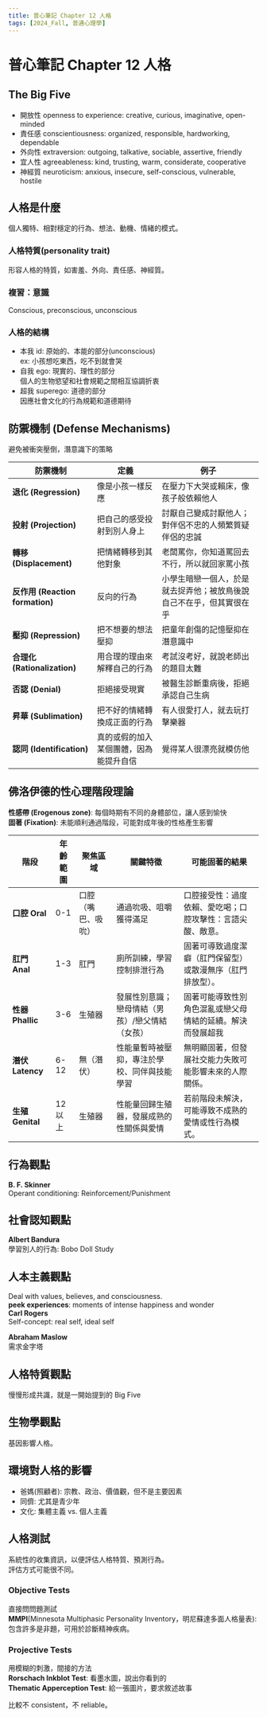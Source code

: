 ```yaml
---
title: 普心筆記 Chapter 12 人格
tags: [2024_Fall, 普通心理學]
---
```

<!-- HackMD ID: qkXZ2BevQmm57pQWBt6EDw -->  

普心筆記 Chapter 12 人格  
===  

## The Big Five  

* 開放性 openness to experience: creative, curious, imaginative, open-minded  
* 責任感 conscientiousness: organized, responsible, hardworking, dependable  
* 外向性 extraversion: outgoing, talkative, sociable, assertive, friendly  
* 宜人性 agreeableness: kind, trusting, warm, considerate, cooperative  
* 神經質 neuroticism: anxious, insecure, self-conscious, vulnerable, hostile  

## 人格是什麼  

個人獨特、相對穩定的行為、想法、動機、情緒的模式。  

### 人格特質(personality trait)  

形容人格的特質，如害羞、外向、責任感、神經質。  

### 複習：意識  

Conscious, preconscious, unconscious  

### 人格的結構  

* 本我 id: 原始的、本能的部分(unconscious)  
ex: 小孩想吃東西，吃不到就會哭  
* 自我 ego: 現實的、理性的部分  
個人的生物慾望和社會規範之間相互協調折衷  
* 超我 superego: 道德的部分  
因應社會文化的行為規範和道德期待  

## 防禦機制 (Defense Mechanisms)  

避免被衝突壓倒，潛意識下的策略  

| 防禦機制                        | 定義                                   | 例子                                                                 |  
| ------------------------------- | -------------------------------------- | -------------------------------------------------------------------- |  
| **退化 (Regression)**           | 像是小孩一樣反應                       | 在壓力下大哭或賴床，像孩子般依賴他人                                 |  
| **投射 (Projection)**           | 把自己的感受投射到別人身上             | 討厭自己變成討厭他人；對伴侶不忠的人頻繁質疑伴侶的忠誠               |  
| **轉移 (Displacement)**         | 把情緒轉移到其他對象                   | 老闆罵你，你知道罵回去不行，所以就回家罵小孩                         |  
| **反作用 (Reaction formation)** | 反向的行為                             | 小學生暗戀一個人，於是就去捉弄他；被放鳥後說自己不在乎，但其實很在乎 |  
| **壓抑 (Repression)**           | 把不想要的想法壓抑                     | 把童年創傷的記憶壓抑在潛意識中                                       |  
| **合理化 (Rationalization)**    | 用合理的理由來解釋自己的行為           | 考試沒考好，就說老師出的題目太難                                     |  
| **否認 (Denial)**               | 拒絕接受現實                           | 被醫生診斷重病後，拒絕承認自己生病                                   |  
| **昇華 (Sublimation)**          | 把不好的情緒轉換成正面的行為           | 有人很愛打人，就去玩打擊樂器                                         |  
| **認同 (Identification)**       | 真的或假的加入某個團體，因為能提升自信 | 覺得某人很漂亮就模仿他                                               |  
## 佛洛伊德的性心理階段理論  

**性感帶 (Erogenous zone)**: 每個時期有不同的身體部位，讓人感到愉快  
**固著 (Fixation)**: 未能順利通過階段，可能對成年後的性格產生影響  

| 階段             | 年齡範圍 | 聚焦區域           | 關鍵特徵                                        | 可能固著的結果                                             |  
| ---------------- | -------- | ------------------ | ----------------------------------------------- | ---------------------------------------------------------- |  
| **口腔 Oral**    | 0-1      | 口腔（嘴巴、吸吮） | 通過吮吸、咀嚼獲得滿足                          | 口腔接受性：過度依賴、愛吃喝；口腔攻擊性：言語尖酸、敵意。 |  
| **肛門 Anal**    | 1-3      | 肛門               | 廁所訓練，學習控制排泄行為                      | 固著可導致過度潔癖（肛門保留型）或散漫無序（肛門排放型）。 |  
| **性器 Phallic** | 3-6      | 生殖器             | 發展性別意識；戀母情結（男孩）/戀父情結（女孩） | 固著可能導致性別角色混亂或戀父母情結的延續。解決而發展超我 |  
| **潛伏 Latency** | 6-12     | 無（潛伏）         | 性能量暫時被壓抑，專注於學校、同伴與技能學習    | 無明顯固著，但發展社交能力失敗可能影響未來的人際關係。     |  
| **生殖 Genital** | 12以上   | 生殖器             | 性能量回歸生殖器，發展成熟的性關係與愛情        | 若前階段未解決，可能導致不成熟的愛情或性行為模式。         |  

## 行為觀點  

**B. F. Skinner**  
Operant conditioning: Reinforcement/Punishment  

## 社會認知觀點  

**Albert Bandura**  
學習別人的行為: Bobo Doll Study  

## 人本主義觀點  

Deal with values, believes, and consciousness.  
**peek experiences**: moments of intense happiness and wonder  
**Carl Rogers**  
Self-concept: real self, ideal self  

**Abraham Maslow**  
需求金字塔  

## 人格特質觀點  

慢慢形成共識，就是一開始提到的 Big Five  

## 生物學觀點  

基因影響人格。  

## 環境對人格的影響  

* 爸媽(照顧者): 宗教、政治、價值觀，但不是主要因素  
* 同儕: 尤其是青少年  
* 文化: 集體主義 vs. 個人主義  

## 人格測試  

系統性的收集資訊，以便評估人格特質、預測行為。  
評估方式可能很不同。  

### Objective Tests  

直接問問題測試  
**MMPI**(Minnesota Multiphasic Personality Inventory，明尼蘇達多面人格量表): 包含許多是非題，可用於診斷精神疾病。  

### Projective Tests  

用模糊的刺激，間接的方法  
**Rorschach Inkblot Test**: 看墨水圖，說出你看到的  
**Thematic Apperception Test**: 給一張圖片，要求敘述故事  

比較不 consistent，不 reliable。  